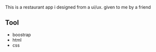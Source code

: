 This is a restaurant app i designed from a ui/ux. given to me by a friend

## Tool
* boostrap
* html 
* css

